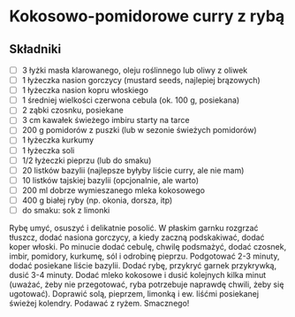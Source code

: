 # Kokosowo-pomidorowe curry z rybą

## Składniki

* [ ] 3 łyżki masła klarowanego, oleju roślinnego lub oliwy z oliwek
* [ ] 1 łyżeczka nasion gorczycy (mustard seeds, najlepiej brązowych)
* [ ] 1 łyżeczka nasion kopru włoskiego
* [ ] 1 średniej wielkości czerwona cebula (ok. 100 g, posiekana)
* [ ] 2 ząbki czosnku, posiekane
* [ ] 3 cm kawałek świeżego imbiru starty na tarce
* [ ] 200 g pomidorów z puszki (lub w sezonie świeżych pomidorów)
* [ ] 1 łyżeczka kurkumy
* [ ] 1 łyżeczka soli
* [ ] 1/2 łyżeczki pieprzu (lub do smaku)
* [ ] 20 listków bazylii (najlepsze byłyby liście curry, ale nie mam)
* [ ] 10 listków tajskiej bazylii (opcjonalnie, ale warto)
* [ ] 200 ml dobrze wymieszanego mleka kokosowego
* [ ] 400 g białej ryby (np. okonia, dorsza, itp)
* [ ] do smaku: sok z limonki

Rybę umyć, osuszyć i delikatnie posolić.
W płaskim garnku rozgrzać tłuszcz, dodać nasiona gorczycy, a kiedy zaczną podskakiwać, dodać koper włoski.
Po minucie dodać cebulę, chwilę podsmażyć, dodać czosnek, imbir, pomidory, kurkumę, sól i odrobinę pieprzu. Podgotować 2-3 minuty, dodać posiekane liście bazylii.
Dodać rybę, przykryć garnek przykrywką, dusić 3-4 minuty. Dodać mleko kokosowe i dusić kolejnych kilka minut (uważać, żeby nie przegotować, ryba potrzebuje naprawdę chwili, żeby się ugotować).
Doprawić solą, pieprzem, limonką i ew. liśćmi posiekanej świeżej kolendry.
Podawać z ryżem.
Smacznego!
